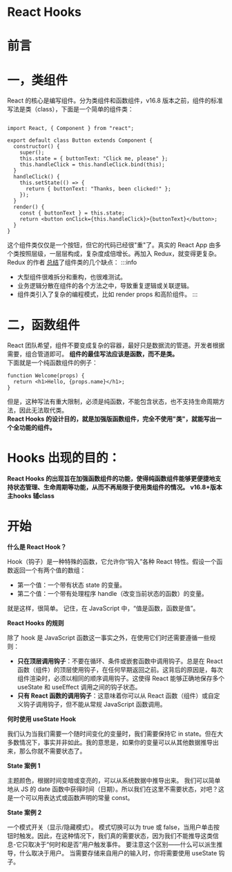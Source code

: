 # React Hooks

# 前言
<a name="VJSSq"></a>
# 一，类组件
React 的核心是编写组件。分为类组件和函数组件，v16.8 版本之前，组件的标准写法是类（class），下面是一个简单的组件类：
```

import React, { Component } from "react";

export default class Button extends Component {
  constructor() {
    super();
    this.state = { buttonText: "Click me, please" };
    this.handleClick = this.handleClick.bind(this);
  }
  handleClick() {
    this.setState(() => {
      return { buttonText: "Thanks, been clicked!" };
    });
  }
  render() {
    const { buttonText } = this.state;
    return <button onClick={this.handleClick}>{buttonText}</button>;
  }
}
```
这个组件类仅仅是一个按钮，但它的代码已经很"重"了。真实的 React App 由多个类按照层级，一层层构成，复杂度成倍增长。再加入 Redux，就变得更复杂。<br />Redux 的作者 [总结](https://medium.com/@dan_abramov/making-sense-of-react-hooks-fdbde8803889)了组件类的几个缺点：
:::info

- 大型组件很难拆分和重构，也很难测试。
- 业务逻辑分散在组件的各个方法之中，导致重复逻辑或关联逻辑。
- 组件类引入了复杂的编程模式，比如 render props 和高阶组件。
:::

<a name="HELzM"></a>
# 二，函数组件
React 团队希望，组件不要变成复杂的容器，最好只是数据流的管道。开发者根据需要，组合管道即可。 **组件的最佳写法应该是函数，而不是类。**<br />下面就是一个纯函数组件的例子：
```
function Welcome(props) {
  return <h1>Hello, {props.name}</h1>;
}
```
但是，这种写法有重大限制，必须是纯函数，不能包含状态，也不支持生命周期方法，因此无法取代类。<br />**React Hooks 的设计目的，就是加强版函数组件，完全不使用"类"，就能写出一个全功能的组件。**
<a name="XCoCf"></a>
# Hooks 出现的目的：
**React Hooks 的出现旨在加强函数组件的功能，使得纯函数组件能够更便捷地支持状态管理、生命周期等功能，从而不再局限于使用类组件的情况。**
**v16.8+版本 主hooks 辅class**

# 开始
**什么是 React Hook？**

Hook（钩子）是一种特殊的函数，它允许你“钩入”各种 React 特性。假设一个函数返回一个有两个值的数组：
- 第一个值：一个带有状态 state 的变量。
- 第二个值：一个带有处理程序 handle（改变当前状态的函数）的变量。

就是这样，很简单。
记住，在 JavaScript 中，“值是函数，函数是值”。

**React Hooks 的规则**

除了 hook 是 JavaScript 函数这一事实之外，在使用它们时还需要遵循一些规则：

- **只在顶层调用钩子**：不要在循环、条件或嵌套函数中调用钩子。总是在 React 函数（组件）的顶层使用钩子，在任何早期返回之前。这背后的原因是，每次组件渲染时，必须以相同的顺序调用钩子。这使得 React 能够正确地保存多个 useState 和 useEffect 调用之间的钩子状态。
- **只有 React 函数的调用钩子**：这意味着你可以从 React 函数（组件）或自定义钩子调用钩子，但不能从常规 JavaScript 函数调用。

**何时使用 useState Hook**

我们认为当我们需要一个随时间变化的变量时，我们需要保持它 in state。但在大多数情况下，事实并非如此。我的意思是，如果你的变量可以从其他数据推导出来，那么你就不需要状态了。

**State 案例 1**

主题颜色，根据时间变暗或变亮的，可以从系统数据中推导出来。
我们可以简单地从 JS 的 date 函数中获得时间（日期）。所以我们在这里不需要状态，对吧？这是一个可以用表达式或函数声明的常量 const。

**State 案例 2**

一个模式开关（显示/隐藏模式）。
模式切换可以为 true 或 false，当用户单击按钮时触发。因此，在这种情况下，我们真的需要状态，因为我们不能推导这类信息-它只取决于“何时和是否”用户触发事件。
要注意这个区别——什么可以派生推导，什么取决于用户。
当需要存储来自用户的输入时，你将需要使用 useState 钩子。
